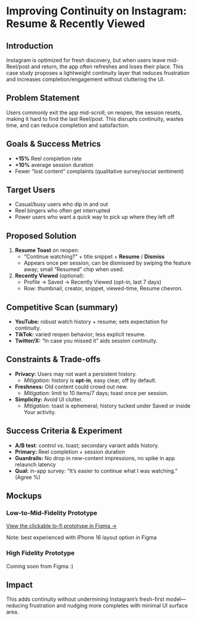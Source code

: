 # Improving Continuity on Instagram: Resume & Recently Viewed

## Introduction
Instagram is optimized for fresh discovery, but when users leave mid-Reel/post and return, the app often refreshes and loses their place. This case study proposes a lightweight continuity layer that reduces frustration and increases completion/engagement without cluttering the UI.

## Problem Statement
Users commonly exit the app mid-scroll; on reopen, the session resets, making it hard to find the last Reel/post. This disrupts continuity, wastes time, and can reduce completion and satisfaction.

## Goals & Success Metrics
- **+15%** Reel completion rate  
- **+10%** average session duration  
- Fewer “lost content” complaints (qualitative survey/social sentiment)

## Target Users
- Casual/busy users who dip in and out  
- Reel bingers who often get interrupted  
- Power users who want a quick way to pick up where they left off

## Proposed Solution
1) **Resume Toast** on reopen:  
   - “Continue watching?” + title snippet + **Resume** / **Dismiss**  
   - Appears once per session; can be dismissed by swiping the feature away; small “Resumed” chip when used.
2) **Recently Viewed** (optional):  
   - Profile → Saved → Recently Viewed (opt-in, last 7 days)  
   - Row: thumbnail, creator, snippet, viewed-time, Resume chevron.

## Competitive Scan (summary)
- **YouTube:** robust watch history + resume; sets expectation for continuity.  
- **TikTok:** varied reopen behavior; less explicit resume.  
- **Twitter/X:** “In case you missed it” aids session continuity.

## Constraints & Trade-offs
- **Privacy:** Users may not want a persistent history.  
  - *Mitigation:* history is **opt-in**, easy clear, off by default.  
- **Freshness:** Old content could crowd out new.  
  - *Mitigation:* limit to 10 items/7 days; toast once per session.  
- **Simplicity:** Avoid UI clutter.  
  - *Mitigation:* toast is ephemeral; history tucked under Saved or inside Your activity.

## Success Criteria & Experiment
- **A/B test**: control vs. toast; secondary variant adds history.  
- **Primary:** Reel completion + session duration  
- **Guardrails:** No drop in new-content impressions, no spike in app relaunch latency  
- **Qual:** in-app survey: “It’s easier to continue what I was watching.” (Agree %)

## Mockups
### Low-to-Mid-Fidelity Prototype
[View the clickable lo-fi prototype in Figma →](https://www.figma.com/make/Hj4xMGy5KGF8qUfDswd6qT/Lofi-Instagram-Prototype?node-id=0-1&t=Ui4FY4i08L1SuKKV-1)

Note: best experienced with iPhone 16 layout option in Figma

### High Fidelity Prototype
Coming soon from Figma :)

## Impact
This adds continuity without undermining Instagram’s fresh-first model—reducing frustration and nudging more completes with minimal UI surface area.
